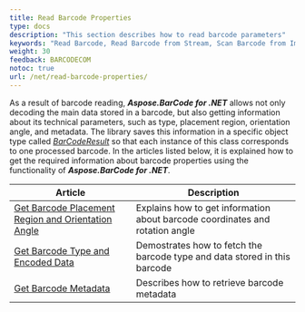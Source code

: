 ```yaml
---
title: Read Barcode Properties
type: docs
description: "This section describes how to read barcode parameters"
keywords: "Read Barcode, Read Barcode from Stream, Scan Barcode from Image, Many Barcodes in One Image, Read PDF417 Barcode, Read PDF417 Metadata, Read Qr Code, Read QR Code Metadata, QR Code Structured Append, Aspose.BarCode, Read Barcode C#"
weight: 30
feedback: BARCODECOM
notoc: true
url: /net/read-barcode-properties/
---
```

  
As a result of barcode reading, ***Aspose.BarCode for .NET*** allows not only decoding the main data stored in a barcode, but also getting information about its technical parameters, such as type, placement region, orientation angle, and metadata. The library saves this information in a specific object type called [*BarCodeResult*](https://reference.aspose.com/barcode/net/aspose.barcode.barcoderecognition/barcoderesult) so that each instance of this class corresponds to one processed barcode. In the articles listed below, it is explained how to get the required information about barcode properties using the functionality of ***Aspose.BarCode for .NET***.

|Article|Description|
|---|---|
|[Get Barcode Placement Region and Orientation Angle](/barcode/net/get-placement-and-orientation/)|Explains how to get information about barcode coordinates and rotation angle|
|[Get Barcode Type and Encoded Data](/barcode/net/get-barcode-type-and-data/)|Demostrates how to fetch the barcode type and data stored in this barcode|
|[Get Barcode Metadata](/barcode/net/read-barcode-metadata/)|Describes how to retrieve barcode metadata|
  




